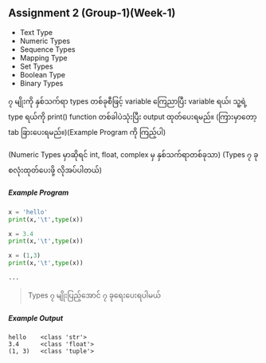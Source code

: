 ## Assignment 2 (Group-1)(Week-1)

* Text Type
* Numeric Types
* Sequence Types
* Mapping Type
* Set Types
* Boolean Type
* Binary Types

၇ မျိုးကို နှစ်သက်ရာ types တစ်ခုစီဖြင့် variable ကြေညာပြီး variable ရယ်၊ သူ့ရဲ့ type ရယ်ကို print() function တစ်ခါပဲသုံးပြီး output ထုတ်ပေးရမည်။
(ကြားမှာတော့ tab ခြားပေးရမည်။)(Example Program ကို ကြည့်ပါ)

(Numeric Types မှာဆိုရင် int, float, complex မှ နှစ်သက်ရာတစ်ခုသာ)
(Types ၇ ခုစလုံးထုတ်ပေးဖို့ လိုအပ်ပါတယ်)

##### Example Program
```python
x = 'hello'
print(x,'\t',type(x))

x = 3.4
print(x,'\t',type(x))

x = (1,3)
print(x,'\t',type(x))

...
```
> Types ၇ မျိုးပြည့်အောင် ၇ ခုရေးပေးရပါမယ်

##### Example Output
```
hello 	 <class 'str'>
3.4 	 <class 'float'>
(1, 3) 	 <class 'tuple'>
```